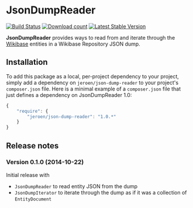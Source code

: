 # JsonDumpReader

[![Build Status](https://secure.travis-ci.org/JeroenDeDauw/JsonDumpReader.png?branch=master)](http://travis-ci.org/JeroenDeDauw/JsonDumpReader)
[![Download count](https://poser.pugx.org/jeroen/json-dump-reader/d/total.png)](https://packagist.org/packages/jeroen/json-dump-reader)
[![Latest Stable Version](https://poser.pugx.org/jeroen/json-dump-reader/version.png)](https://packagist.org/packages/jeroen/json-dump-reader)

**JsonDumpReader** provides ways to read from and iterate through the [Wikibase](http://wikiba.se/)
entities in a Wikibase Repository JSON dump.

## Installation

To add this package as a local, per-project dependency to your project, simply add a
dependency on `jeroen/json-dump-reader` to your project's `composer.json` file.
Here is a minimal example of a `composer.json` file that just defines a dependency on
JsonDumpReader 1.0:

```js
{
    "require": {
        "jeroen/json-dump-reader": "1.0.*"
    }
}
```

## Release notes

### Version 0.1.0 (2014-10-22)

Initial release with

* `JsonDumpReader` to read entity JSON from the dump
* `JsonDumpIterator` to iterate through the dump as if it was a collection of `EntityDocument`